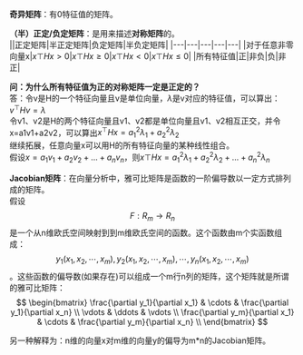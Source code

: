 **奇异矩阵**：有0特征值的矩阵。  

**（半）正定/负定矩阵**：是用来描述**对称矩阵**的。  
||正定矩阵|半正定矩阵|负定矩阵|半负定矩阵|
|---|---|---|---|---|
|对于任意非零向量x|$x\top Hx > 0$|$x\top Hx \ge 0$|$x\top Hx < 0$|$x\top Hx \le 0$|
|所有特征值|正|非负|负|非正|

**问：为什么所有特征值为正的对称矩阵一定是正定的？**  
答：令v是H的一个特征向量且v是单位向量，$\lambda$是v对应的特征值，可以算出：$v^\top H v = \lambda$  
令v1、v2是H的两个特征向量且v1、v2都是单位向量且v1、v2相互正交，并令x=a1v1+a2v2，可以算出$x^\top Hx = a_1^2\lambda_1 + a_2^2\lambda_2$   
继续拓展，任意向量x可以用H的所有特征向量的某种线性组合。  
假设$x=a_1v_1 + a_2v_2 + ... + a_n v_n$，则$x\top Hx = a_1^2\lambda_1 + a_2^2\lambda_2 + ... + a_n^2\lambda_n$

**Jacobian矩阵**：在向量分析中，雅可比矩阵是函数的一阶偏导数以一定方式排列成的矩阵。  
假设$$F:R_m\rightarrow R_n$$是一个从n维欧氏空间映射到到m维欧氏空间的函数。这个函数由m个实函数组成：$$y_1(x_1,x_2,\cdots,x_m),y_2(x_1,x_2,\cdots,x_m),\cdots,y_n(x_1,x_2,\cdots,x_m)$$。这些函数的偏导数(如果存在)可以组成一个m行n列的矩阵，这个矩阵就是所谓的雅可比矩阵：
$$
\begin{bmatrix}
\frac{\partial y_1}{\partial x_1} & \cdots & \frac{\partial y_1}{\partial x_n} \\
\vdots & \ddots & \vdots \\
\frac{\partial y_m}{\partial x_1} & \cdots & \frac{\partial y_m}{\partial x_n} \\
\end{bmatrix}
$$

另一种解释为：n维的向量x对m维的向量y的偏导为m*n的Jacobian矩阵。  